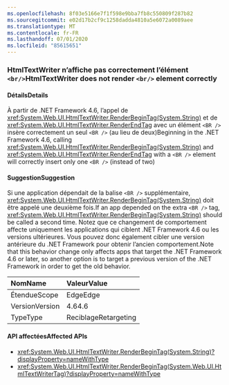 ```yaml
---
ms.openlocfilehash: 8f03e5166e7f1f598e9bba7fb8c550809f287b82
ms.sourcegitcommit: e02d17b2cf9c1258dadda4810a5e6072a0089aee
ms.translationtype: MT
ms.contentlocale: fr-FR
ms.lasthandoff: 07/01/2020
ms.locfileid: "85615651"
---
```

### <a name="htmltextwriter-does-not-render-br-element-correctly"></a><span data-ttu-id="5a8f6-101">HtmlTextWriter n’affiche pas correctement l’élément `<br/>`</span><span class="sxs-lookup"><span data-stu-id="5a8f6-101">HtmlTextWriter does not render `<br/>` element correctly</span></span>

#### <a name="details"></a><span data-ttu-id="5a8f6-102">Détails</span><span class="sxs-lookup"><span data-stu-id="5a8f6-102">Details</span></span>

<span data-ttu-id="5a8f6-103">À partir de .NET Framework 4.6, l’appel de <xref:System.Web.UI.HtmlTextWriter.RenderBeginTag(System.String)> et de <xref:System.Web.UI.HtmlTextWriter.RenderEndTag> avec un élément `<BR />` insère correctement un seul `<BR />` (au lieu de deux)</span><span class="sxs-lookup"><span data-stu-id="5a8f6-103">Beginning in the .NET Framework 4.6, calling <xref:System.Web.UI.HtmlTextWriter.RenderBeginTag(System.String)> and <xref:System.Web.UI.HtmlTextWriter.RenderEndTag> with a `<BR />` element will correctly insert only one `<BR />` (instead of two)</span></span>

#### <a name="suggestion"></a><span data-ttu-id="5a8f6-104">Suggestion</span><span class="sxs-lookup"><span data-stu-id="5a8f6-104">Suggestion</span></span>

<span data-ttu-id="5a8f6-105">Si une application dépendait de la balise `<BR />` supplémentaire, <xref:System.Web.UI.HtmlTextWriter.RenderBeginTag(System.String)> doit être appelé une deuxième fois.</span><span class="sxs-lookup"><span data-stu-id="5a8f6-105">If an app depended on the extra `<BR />` tag, <xref:System.Web.UI.HtmlTextWriter.RenderBeginTag(System.String)> should be called a second time.</span></span> <span data-ttu-id="5a8f6-106">Notez que ce changement de comportement affecte uniquement les applications qui ciblent .NET Framework 4.6 ou les versions ultérieures. Vous pouvez donc également cibler une version antérieure du .NET Framework pour obtenir l’ancien comportement.</span><span class="sxs-lookup"><span data-stu-id="5a8f6-106">Note that this behavior change only affects apps that target the .NET Framework 4.6 or later, so another option is to target a previous version of the .NET Framework in order to get the old behavior.</span></span>

| <span data-ttu-id="5a8f6-107">Nom</span><span class="sxs-lookup"><span data-stu-id="5a8f6-107">Name</span></span>    | <span data-ttu-id="5a8f6-108">Valeur</span><span class="sxs-lookup"><span data-stu-id="5a8f6-108">Value</span></span>       |
|:--------|:------------|
| <span data-ttu-id="5a8f6-109">Étendue</span><span class="sxs-lookup"><span data-stu-id="5a8f6-109">Scope</span></span>   | <span data-ttu-id="5a8f6-110">Edge</span><span class="sxs-lookup"><span data-stu-id="5a8f6-110">Edge</span></span>        |
| <span data-ttu-id="5a8f6-111">Version</span><span class="sxs-lookup"><span data-stu-id="5a8f6-111">Version</span></span> | <span data-ttu-id="5a8f6-112">4.6</span><span class="sxs-lookup"><span data-stu-id="5a8f6-112">4.6</span></span>         |
| <span data-ttu-id="5a8f6-113">Type</span><span class="sxs-lookup"><span data-stu-id="5a8f6-113">Type</span></span>    | <span data-ttu-id="5a8f6-114">Reciblage</span><span class="sxs-lookup"><span data-stu-id="5a8f6-114">Retargeting</span></span> |

#### <a name="affected-apis"></a><span data-ttu-id="5a8f6-115">API affectées</span><span class="sxs-lookup"><span data-stu-id="5a8f6-115">Affected APIs</span></span>

- <xref:System.Web.UI.HtmlTextWriter.RenderBeginTag(System.String)?displayProperty=nameWithType>
- <xref:System.Web.UI.HtmlTextWriter.RenderBeginTag(System.Web.UI.HtmlTextWriterTag)?displayProperty=nameWithType>
